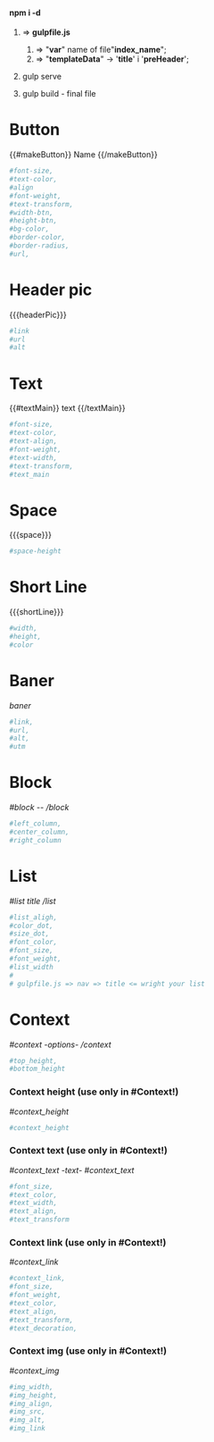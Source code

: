 #### npm i -d ####

1. => __gulpfile.js__
    1. => "__var__" name of file"__index_name__";
    2. => "__templateData__" -> '__title__' i '__preHeader__';


2. gulp serve

3. gulp build - final file



# Button
{{#makeButton}}
    Name
{{/makeButton}}
```bash
#font-size,
#text-color,
#align
#font-weight,
#text-transform,
#width-btn,
#height-btn,
#bg-color,
#border-color,
#border-radius,
#url,
```

# Header pic
{{{headerPic}}}

```bash
#link
#url
#alt
```

# Text
{{#textMain}}
    text
{{/textMain}}

```bash
#font-size,
#text-color,
#text-align,
#font-weight,
#text-width,
#text-transform,
#text_main
`````

# Space
{{{space}}}

```bash
#space-height
```

# Short Line
{{{shortLine}}}

```bash
#width,
#height,
#color
```

# Baner
_baner_

```bash
#link,
#url,
#alt,
#utm
```

# Block
_#block --  /block_

```bash
#left_column,
#center_column,
#right_column
```

# List
_#list title  /list_

```bash
#list_aligh,
#color_dot,
#size_dot,
#font_color,
#font_size,
#font_weight,
#list_width
#
# gulpfile.js => nav => title <= wright your list
```


# Context
_#context  -options-  /context_

```bash
#top_height,
#bottom_height
```

### Context height (use only in #Context!)
_#context_height_

```bash
#context_height
```

### Context text (use only in #Context!)
_#context_text  -text-  #context_text_

```bash
#font_size,
#text_color,
#text_width,
#text_align,
#text_transform
```

### Context link (use only in #Context!)
_#context_link_

```bash
#context_link,
#font_size,
#font_weight,
#text_color,
#text_align,
#text_transform,
#text_decoration,
```

### Context img (use only in #Context!)
_#context_img_

```bash
#img_width,
#img_height,
#img_align,
#img_src,
#img_alt,
#img_link
```

